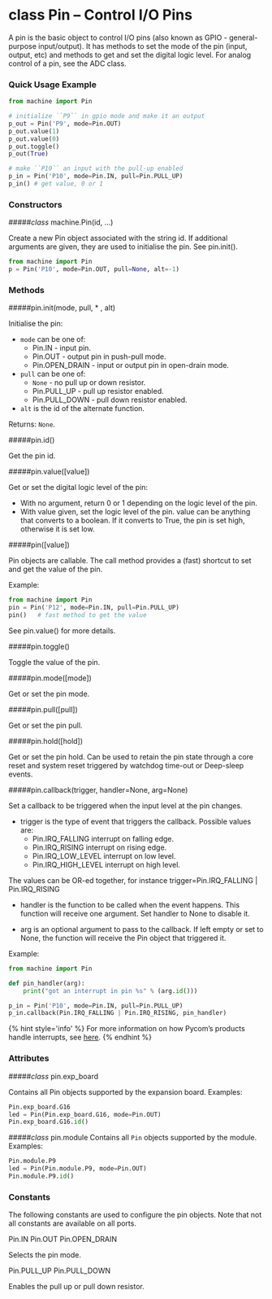 # class Pin – Control I/O Pins
A pin is the basic object to control I/O pins (also known as GPIO - general-purpose input/output). It has methods to set the mode of the pin (input, output, etc) and methods to get and set the digital logic level. For analog control of a pin, see the ADC class.

### Quick Usage Example
```python
from machine import Pin

# initialize ``P9`` in gpio mode and make it an output
p_out = Pin('P9', mode=Pin.OUT)
p_out.value(1)
p_out.value(0)
p_out.toggle()
p_out(True)

# make ``P10`` an input with the pull-up enabled
p_in = Pin('P10', mode=Pin.IN, pull=Pin.PULL_UP)
p_in() # get value, 0 or 1
```

### Constructors

#####<class><i>class</i> machine.Pin(id, ...)</class>

Create a new Pin object associated with the string id. If additional arguments are given, they are used to initialise the pin. See <function>pin.init()</function>.

```python
from machine import Pin
p = Pin('P10', mode=Pin.OUT, pull=None, alt=-1)
```

### Methods

#####<function>pin.init(mode, pull, * , alt)</function>

Initialise the pin:

- ``mode`` can be one of:
	- <constant>Pin.IN</constant> - input pin.
	- <constant>Pin.OUT</constant> - output pin in push-pull mode.
	- <constant>Pin.OPEN_DRAIN</constant> - input or output pin in open-drain mode.
- ``pull`` can be one of:
	- ``None`` - no pull up or down resistor.
	- <constant>Pin.PULL_UP</constant> - pull up resistor enabled.
	- <constant>Pin.PULL_DOWN</constant> - pull down resistor enabled.
- ``alt`` is the id of the alternate function.

Returns: ``None``.

#####<function>pin.id()</function>

Get the pin id.

#####<function>pin.value([value])</function>

Get or set the digital logic level of the pin:
- With no argument, return 0 or 1 depending on the logic level of the pin.
- With value given, set the logic level of the pin. value can be anything that converts to a boolean. If it converts to True, the pin is set high, otherwise it is set low.

#####<function>pin([value])</function>

Pin objects are callable. The call method provides a (fast) shortcut to set and get the value of the pin.

Example:

```python
from machine import Pin
pin = Pin('P12', mode=Pin.IN, pull=Pin.PULL_UP)
pin()   # fast method to get the value
```

See <function>pin.value()</function> for more details.

#####<function>pin.toggle()</function>

Toggle the value of the pin.

#####<function>pin.mode([mode])</function>

Get or set the pin mode.

#####<function>pin.pull([pull])</function>

Get or set the pin pull.

#####<function>pin.hold([hold])</function>

Get or set the pin hold. Can be used to retain the pin state through a core reset and system reset triggered by watchdog time-out or Deep-sleep events.

#####<function>pin.callback(trigger, handler=None, arg=None)</function>

Set a callback to be triggered when the input level at the pin changes.

- trigger is the type of event that triggers the callback. Possible values are:
	- <constant>Pin.IRQ_FALLING</constant> interrupt on falling edge.
	- <constant>Pin.IRQ_RISING</constant> interrupt on rising edge.
	- <constant>Pin.IRQ_LOW_LEVEL</constant> interrupt on low level.
	- <constant>Pin.IRQ_HIGH_LEVEL</constant> interrupt on high level.

The values can be OR-ed together, for instance trigger=Pin.IRQ_FALLING | Pin.IRQ_RISING

- handler is the function to be called when the event happens. This function will receive one argument. Set handler to None to disable it.

- arg is an optional argument to pass to the callback. If left empty or set to None, the function will receive the Pin object that triggered it.

Example:

```python
from machine import Pin

def pin_handler(arg):
    print("got an interrupt in pin %s" % (arg.id()))

p_in = Pin('P10', mode=Pin.IN, pull=Pin.PULL_UP)
p_in.callback(Pin.IRQ_FALLING | Pin.IRQ_RISING, pin_handler)
```

{% hint style='info' %}
For more information on how Pycom’s products handle interrupts, see [here](../../../toolsandfeatures/notes.md).
{% endhint %}


### Attributes

#####<class><i>class</i> pin.exp_board</class>

Contains all Pin objects supported by the expansion board. Examples:

```python
Pin.exp_board.G16
led = Pin(Pin.exp_board.G16, mode=Pin.OUT)
Pin.exp_board.G16.id()
```

#####<class><i>class</i>  pin.module</class>
Contains all ``Pin`` objects supported by the module. Examples:

```python
Pin.module.P9
led = Pin(Pin.module.P9, mode=Pin.OUT)
Pin.module.P9.id()
```

### Constants
The following constants are used to configure the pin objects. Note that not all constants are available on all ports.

<constant>Pin.IN</constant> <constant>Pin.OUT</constant> <constant>Pin.OPEN_DRAIN</constant>

Selects the pin mode.

<constant>Pin.PULL_UP</constant> <constant>Pin.PULL_DOWN</constant>

Enables the pull up or pull down resistor.
